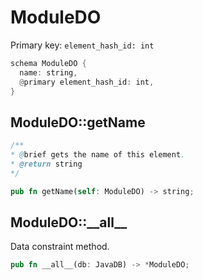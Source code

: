 # ModuleDO

Primary key: `element_hash_id: int`

```rust
schema ModuleDO {
  name: string,
  @primary element_hash_id: int,
}
```
## ModuleDO::getName

```java
/**
* @brief gets the name of this element.
* @return string
*/
```
```rust
pub fn getName(self: ModuleDO) -> string;
```
## ModuleDO::\_\_all\_\_

Data constraint method.

```rust
pub fn __all__(db: JavaDB) -> *ModuleDO;
```
